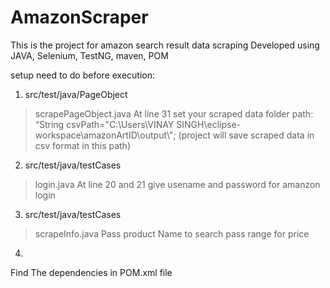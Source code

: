 # AmazonScraper
This is the project for amazon search result data scraping  Developed using JAVA, Selenium, TestNG, maven, POM


setup need to do before execution:

1) src/test/java/PageObject
> scrapePageObject.java
At line 31 set your scraped data folder path:
“String csvPath="C:\\Users\\VINAY SINGH\\eclipse-workspace\\amazonArtID\\output\\";
(project will save scraped data in csv format in this path)

2) src/test/java/testCases
>login.java 
At line 20 and 21 give usename and password for amanzon login

3) src/test/java/testCases
>scrapeInfo.java
Pass product Name to search 
pass range for price
4)
Find The dependencies in POM.xml file
